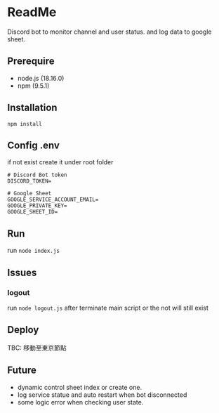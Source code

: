 # ReadMe

Discord bot to monitor channel and user status.
and log data to google sheet. 

## Prerequire

- node.js (18.16.0)
- npm (9.5.1)

## Installation

`npm install`

## Config .env
if not exist create it under root folder
```
# Discord Bot token
DISCORD_TOKEN=

# Google Sheet
GOOGLE_SERVICE_ACCOUNT_EMAIL=
GOOGLE_PRIVATE_KEY=
GOOGLE_SHEET_ID=
```

## Run

run `node index.js`

## Issues

### logout 
run `node logout.js` after terminate main script or the not will still exist


## Deploy

TBC: 移動至東京節點


## Future
- dynamic control sheet index or create one.
- log service statue and auto restart when bot disconnected
- some logic error when checking user state.